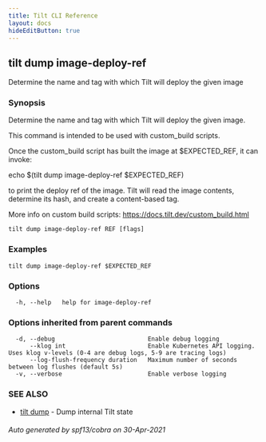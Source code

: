 ```yaml
---
title: Tilt CLI Reference
layout: docs
hideEditButton: true
---
```

## tilt dump image-deploy-ref

Determine the name and tag with which Tilt will deploy the given image

### Synopsis

Determine the name and tag with which Tilt will deploy the given image.

This command is intended to be used with custom_build scripts.

Once the custom_build script has built the image at $EXPECTED_REF, it can
invoke:

echo $(tilt dump image-deploy-ref $EXPECTED_REF)

to print the deploy ref of the image. Tilt will read the image contents,
determine its hash, and create a content-based tag.

More info on custom build scripts: https://docs.tilt.dev/custom_build.html


```
tilt dump image-deploy-ref REF [flags]
```

### Examples

```
tilt dump image-deploy-ref $EXPECTED_REF
```

### Options

```
  -h, --help   help for image-deploy-ref
```

### Options inherited from parent commands

```
  -d, --debug                          Enable debug logging
      --klog int                       Enable Kubernetes API logging. Uses klog v-levels (0-4 are debug logs, 5-9 are tracing logs)
      --log-flush-frequency duration   Maximum number of seconds between log flushes (default 5s)
  -v, --verbose                        Enable verbose logging
```

### SEE ALSO

* [tilt dump](tilt_dump.html)	 - Dump internal Tilt state

###### Auto generated by spf13/cobra on 30-Apr-2021
